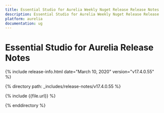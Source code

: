 ```yaml
---
title: Essential Studio for Aurelia Weekly Nuget Release Release Notes  
description: Essential Studio for Aurelia Weekly Nuget Release Release Notes  
platform: aurelia
documentation: ug
---
```


# Essential Studio for Aurelia  Release Notes  

{% include release-info.html date="March 10, 2020"  version="v17.4.0.55" %} 


{% directory path: _includes/release-notes/v17.4.0.55 %}

{% include {{file.url}} %}

{% enddirectory %}